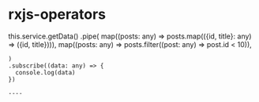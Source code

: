 # rxjs-operators

this.service.getData()
    .pipe(
      map((posts: any) => posts.map(({id, title}: any) => ({id, title}))),
      map((posts: any) => posts.filter((post: any) => post.id < 10)),

    )
    .subscribe((data: any) => {
      console.log(data)
    })

    ----
